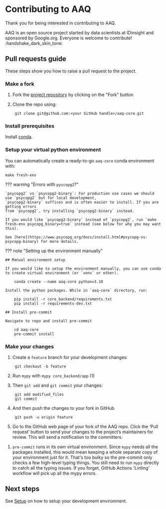 # Contributing to AAQ

Thank you for being interested in contributing to AAQ.

AAQ is an open source project started by data scientists at IDinsight and sponsored by Google.org. Everyone is welcome to contribute! :handshake_dark_skin_tone:

## Pull requests guide

These steps show you how to raise a pull request to the project.

### Make a fork

1. Fork the [project repository](https://github.com/IDinsight/aaq-core) by clicking on the "Fork" button

2. Clone the repo using:

        git clone git@github.com:<your GitHub handle>/aaq-core.git

### Install prerequisites

Install [conda](https://docs.conda.io/projects/conda/en/latest/user-guide/install/index.html).

### Setup your virtual python environment

You can automatically create a ready-to-go `aaq-core` conda environment with:

    make fresh-env

??? warning "Errors with `pyscopg2`?"

    `psycopg2` vs `psycopg2-binary`: For production use cases we should use `psycopg2` but for local development,
    `psycopg2-binary` suffices and is often easier to install. If you are getting errors
    from `psycopg2`, try installing `psycopg2-binary` instead.

    If you would like `psycopg2-binary` instead of `psycopg2`, run `make fresh-env psycopg_binary=true` instead (see below for why you may want this).

    See [here](https://www.psycopg.org/docs/install.html#psycopg-vs-psycopg-binary) for more details.

??? note "Setting up the environment manually"

    ## Manual environment setup

    If you would like to setup the environment manually, you can use conda to create virtual environment (or `venv` or other).

        conda create --name aaq-core python=3.10

    Install the python packages. While in `aaq-core` directory, run:

        pip install -r core_backend/requirements.txt
        pip install -r requirements-dev.txt

    ## Install pre-commit

    Navigate to repo and install pre-commit

        cd aaq-core
        pre-commit install

### Make your changes

<div class="annotate" markdown>

1. Create a `feature` branch for your development changes:

        git checkout -b feature

2. Run `mypy` with `mypy core_backend/app` (1)

3. Then `git add` and `git commit` your changes:

        git add modified_files
        git commit

4. And then push the changes to your fork in GitHub

        git push -u origin feature

5. Go to the GitHub web page of your fork of the AAQ repo. Click the ‘Pull request’ button
to send your changes to the project’s maintainers for review.
This will send a notification to the committers.

</div>

1. `pre-commit` runs in its own virtual environment. Since `mypy` needs all the
   packages installed, this would mean keeping a whole separate copy of your
   environment just for it. That's too bulky so the pre-commit only checks
   a few high-level typing things. You still need to run `mypy` directly to catch
   all the typing issues.
   If you forget, GitHub Actions 'Linting' workflow will pick up all the mypy errors.

## Next steps

See [Setup](./setup.md) on how to setup your development environment.
